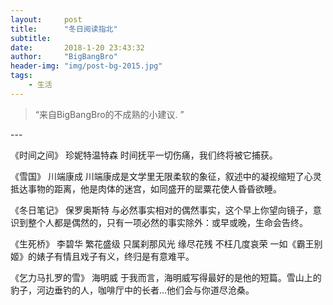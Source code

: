 ```yaml
---
layout:     post
title:      "冬日阅读指北"
subtitle:  
date:       2018-1-20 23:43:32
author:     "BigBangBro"
header-img: "img/post-bg-2015.jpg"
tags:
    - 生活
---
```


> “来自BigBangBro的不成熟的小建议. ”


<p id = "build"></p>
---

《时间之间》 珍妮特温特森
时间抚平一切伤痛，我们终将被它捕获。

《雪国》 川端康成
川端康成是文学里无限柔软的象征，叙述中的凝视缩短了心灵抵达事物的距离，他是肉体的迷宫，如同盛开的罂粟花使人昏昏欲睡。

《冬日笔记》 保罗奥斯特
与必然事实相对的偶然事实，这个早上你望向镜子，意识到整个人都是偶然的，只有一项必然的事实除外：或早或晚，生命会告终。

《生死桥》 李碧华
繁花盛级 只属刹那风光
缘尽花残 不枉几度哀荣
一如《霸王别姬》的婊子有情且戏子有义，终归是有意难平。

《乞力马扎罗的雪》 海明威
于我而言，海明威写得最好的是他的短篇。雪山上的豹子，河边垂钓的人，咖啡厅中的长者...他们会与你道尽沧桑。
